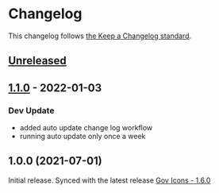 # Changelog

This changelog follows [the Keep a Changelog standard](https://keepachangelog.com).

## [Unreleased](https://github.com/codeat3/blade-govicons/compare/1.1.0...HEAD)

## [1.1.0](https://github.com/codeat3/blade-govicons/compare/1.0.0...1.1.0) - 2022-01-03

### Dev Update

- added auto update change log workflow
- running auto update only once a week

## 1.0.0 (2021-07-01)

Initial release.
Synced with the latest release [Gov Icons - 1.6.0](https://github.com/540co/govicons/releases/tag/1.6.0)
